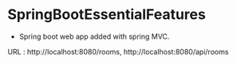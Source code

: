 # SpringBootEssentialFeatures

 - Spring boot web app added with spring MVC.

 URL : http://localhost:8080/rooms, http://localhost:8080/api/rooms
 